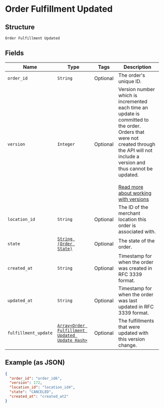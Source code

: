 
# Order Fulfillment Updated

## Structure

`Order Fulfillment Updated`

## Fields

| Name | Type | Tags | Description |
|  --- | --- | --- | --- |
| `order_id` | `String` | Optional | The order's unique ID. |
| `version` | `Integer` | Optional | Version number which is incremented each time an update is committed to the order.<br>Orders that were not created through the API will not include a version and<br>thus cannot be updated.<br><br>[Read more about working with versions](https://developer.squareup.com/docs/docs/orders-api/manage-orders#update-orders) |
| `location_id` | `String` | Optional | The ID of the merchant location this order is associated with. |
| `state` | [`String (Order State)`](/doc/models/order-state.md) | Optional | The state of the order. |
| `created_at` | `String` | Optional | Timestamp for when the order was created in RFC 3339 format. |
| `updated_at` | `String` | Optional | Timestamp for when the order was last updated in RFC 3339 format. |
| `fulfillment_update` | [`Array<Order Fulfillment Updated Update Hash>`](/doc/models/order-fulfillment-updated-update.md) | Optional | The fulfillments that were updated with this version change. |

## Example (as JSON)

```json
{
  "order_id": "order_id6",
  "version": 172,
  "location_id": "location_id4",
  "state": "CANCELED",
  "created_at": "created_at2"
}
```

